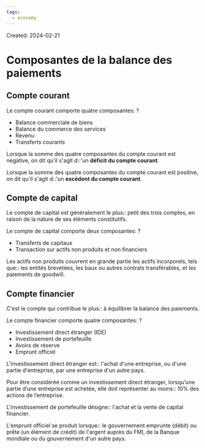 ```yaml
---
tags:
  - economy
---
```

Created: 2024-02-21

# Composantes de la balance des paiements

## Compte courant

Le compte courant comporte quatre composantes:
?
- Balance commerciale de biens
- Balance du commerce des services
- Revenu
- Transferts courants
<!--SR:!2024-03-16,9,205-->

Lorsque la somme des quatre composantes du compte courant est négative, on dit qu'il s'agit d::'un **déficit du compte courant**.
<!--SR:!2024-03-21,16,260-->

Lorsque la somme des quatre composantes du compte courant est positive, on dit qu'il s'agit d::'un **excédent du compte courant**.
<!--SR:!2024-03-17,13,230-->

## Compte de capital

Le compte de capital est généralement le plus:: petit des trois comptes, en raison de la nature de ses éléments constitutifs.
<!--SR:!2024-03-18,12,230-->

Le compte de capital comporte deux composantes:
?
- Transferts de capitaux
- Transaction sur actifs non produits et non financiers
<!--SR:!2024-03-13,9,210-->

Les actifs non produits couvrent en grande partie les actifs incorporels, tels que:: les entités brevetées, les baux ou autres contrats transférables, et les paiements de goodwill.
<!--SR:!2024-03-18,13,230-->
## Compte financier

C'est le compte qui contribue le plus:: à équilibrer la balance des paiements.
<!--SR:!2024-04-01,23,250-->

Le compte financier comporte quatre composantes:
?
- Investissement direct étranger (IDE)
- Investissement de portefeuille
- Avoirs de réserve
- Emprunt officiel
<!--SR:!2024-03-17,13,245-->


L'investissement direct étranger est:: l'achat d'une entreprise, ou d'une partie d'entreprise, par une entreprise d'un autre pays.
<!--SR:!2024-03-14,9,225-->

Pour être considérée comme un investissement direct étranger, lorsqu’une partie d’une entreprise est achetée, elle doit représenter au moins:: 10% des actions de l’entreprise.
<!--SR:!2024-04-15,37,290-->

L'investissement de portefeuille désigne:: l'achat et la vente de capital financier.
<!--SR:!2024-03-13,3,165-->

L'emprunt officiel se produit lorsque:: le gouvernement emprunte (débit) ou prête (un élément de crédit) de l'argent auprès du FMI, de la Banque mondiale ou du gouvernement d'un autre pays.
<!--SR:!2024-03-19,13,240-->